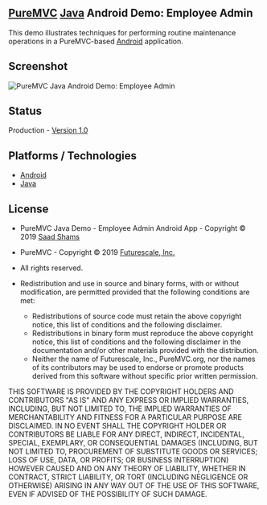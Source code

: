 ## [PureMVC](http://puremvc.github.com/) [Java](https://github.com/PureMVC/puremvc-java-multicore-framework/wiki) Android Demo: Employee Admin

This demo illustrates techniques for performing routine maintenance operations in a PureMVC-based [Android](https://en.wikipedia.org/wiki/Android_(operating_system)) application.

## Screenshot
![PureMVC Java Android Demo: Employee Admin](http://puremvc.org/pages/images/screenshots/PureMVC-Shot-Java-Android-EmployeeAdmin.png)

## Status
Production - [Version 1.0](https://github.com/PureMVC/puremvc-java-demo-android-employeeadmin/blob/master/VERSION)

## Platforms / Technologies
* [Android](https://en.wikipedia.org/wiki/Android_(operating_system))
* [Java](https://en.wikipedia.org/wiki/Java_(programming_language))

## License
* PureMVC Java Demo - Employee Admin Android App - Copyright © 2019 [Saad Shams](https://www.linkedin.com/in/muizz/)
* PureMVC - Copyright © 2019 [Futurescale, Inc.](http://futurescale.com)
* All rights reserved.

* Redistribution and use in source and binary forms, with or without modification, are permitted provided that the following conditions are met:

  * Redistributions of source code must retain the above copyright notice, this list of conditions and the following disclaimer.
  * Redistributions in binary form must reproduce the above copyright notice, this list of conditions and the following disclaimer in the documentation and/or other materials provided with the distribution.
  * Neither the name of Futurescale, Inc., PureMVC.org, nor the names of its contributors may be used to endorse or promote products derived from this software without specific prior written permission.

THIS SOFTWARE IS PROVIDED BY THE COPYRIGHT HOLDERS AND CONTRIBUTORS "AS IS" AND ANY EXPRESS OR IMPLIED WARRANTIES, INCLUDING, BUT NOT LIMITED TO, THE IMPLIED WARRANTIES OF MERCHANTABILITY AND FITNESS FOR A PARTICULAR PURPOSE ARE DISCLAIMED. IN NO EVENT SHALL THE COPYRIGHT HOLDER OR CONTRIBUTORS BE LIABLE FOR ANY DIRECT, INDIRECT, INCIDENTAL, SPECIAL, EXEMPLARY, OR CONSEQUENTIAL DAMAGES (INCLUDING, BUT NOT LIMITED TO, PROCUREMENT OF SUBSTITUTE GOODS OR SERVICES; LOSS OF USE, DATA, OR PROFITS; OR BUSINESS INTERRUPTION) HOWEVER CAUSED AND ON ANY THEORY OF LIABILITY, WHETHER IN CONTRACT, STRICT LIABILITY, OR TORT (INCLUDING NEGLIGENCE OR OTHERWISE) ARISING IN ANY WAY OUT OF THE USE OF THIS SOFTWARE, EVEN IF ADVISED OF THE POSSIBILITY OF SUCH DAMAGE.
